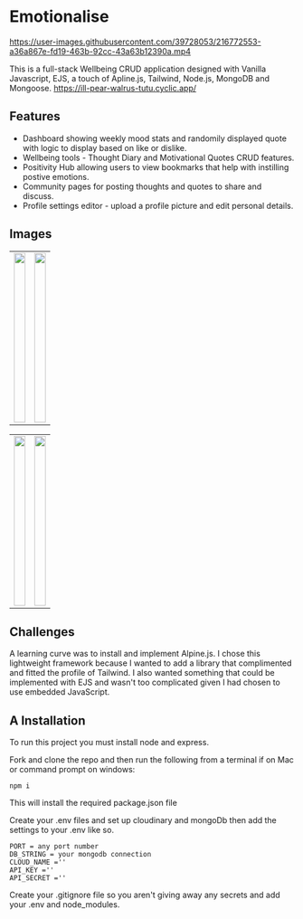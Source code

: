 # Emotionalise

https://user-images.githubusercontent.com/39728053/216772553-a36a867e-fd19-463b-92cc-43a63b12390a.mp4

This is a full-stack Wellbeing CRUD application designed with Vanilla Javascript, EJS, a touch of Apline.js, Tailwind, Node.js, MongoDB and Mongoose.
https://ill-pear-walrus-tutu.cyclic.app/
## Features

- Dashboard showing weekly mood stats and randomily displayed quote with logic to display based on like or dislike.
- Wellbeing tools - Thought Diary and Motivational Quotes CRUD features.
- Positivity Hub allowing users to view bookmarks that help with instilling postive emotions.
- Community pages for posting thoughts and quotes to share and discuss.
- Profile settings editor - upload a profile picture and edit personal details.

## Images

<table width="100%">
  <tr>
  <td width="50%" align="top">
   <img src ="https://user-images.githubusercontent.com/39728053/216773241-3871b9d0-25cd-4d1a-952e-431c52a2a2b9.png" style="height:300px;width:100%"></td>

  </td>
  <td width="50%" align="top">
   <img src = "https://user-images.githubusercontent.com/39728053/216773119-17519509-557e-44ae-a41c-e37a9e2b8be6.png" style="height:300px;width:100%"></td>

  </tr>
</table>

<table width="100%">
  <tr>
  <td width="50%" >
   <img src ="https://user-images.githubusercontent.com/39728053/216771795-129d4b30-c388-41f9-913b-732c79ad88fd.png" align="top" style="height:300px;width:100%"></td>

  </td>
  <td width="50%" >
   <img src = "https://user-images.githubusercontent.com/39728053/216772644-61eb7933-908d-4bb3-82aa-a7bc78fdff6b.png" align="top" style="height:300px;width:100%"></td>

  </tr>
</table>

## Challenges
A learning curve was to install and implement Alpine.js. I chose this lightweight framework because I wanted to add a library that complimented and fitted the profile of Tailwind.
I also wanted something that could be implemented with EJS and wasn't too complicated given I had chosen to use embedded JavaScript.

## A Installation
To run this project you must install node and express.

Fork and clone the repo and then run the following from a terminal if on Mac or command prompt on windows:

```
npm i

```
This will install the required package.json file

Create your .env files and set up cloudinary and mongoDb then add the settings to your .env like so.

```
PORT = any port number
DB_STRING = your mongodb connection
CLOUD_NAME =''
API_KEY =''
API_SECRET =''
```
Create your .gitignore file so you aren't giving away any secrets and add your .env and node_modules.

